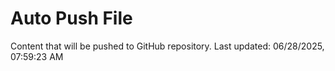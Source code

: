 # Auto Push File

Content that will be pushed to GitHub repository.
Last updated: 06/28/2025, 07:59:23 AM